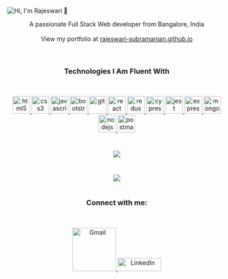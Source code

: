![Hi, I'm Rajeswari 👋](https://github.com/rajeswari-subramanian/rajeswari-subramanian/blob/main/Untitled-3.gif)
<!--<h1 align="center">Hi <img src="https://media.giphy.com/media/hvRJCLFzcasrR4ia7z/giphy.gif" width="25px">, I'm Rajeswari Subramanian</h1>-->
<div align="center">A passionate Full Stack Web developer from Bangalore, India</div><br />
<div align="center">View my portfolio at <a href="https://rajeswari-subramanian.github.io/">rajeswari-subramanian.github.io</a></div><br />
<h1></h1>
<h3 align="center">Technologies I Am Fluent With</h3><br />
<p align="center">
  <a href="https://www.w3.org/html/" target="_blank"><img src="https://devicons.github.io/devicon/devicon.git/icons/html5/html5-original-wordmark.svg" alt="html5" width="40" height="40"/> </a>
<a href="https://www.w3schools.com/css/" target="_blank"><img src="https://devicons.github.io/devicon/devicon.git/icons/css3/css3-original-wordmark.svg" alt="css3" width="40" height="40"/> </a>
  <a href="https://developer.mozilla.org/en-US/docs/Web/JavaScript" target="_blank"> <img src="https://devicons.github.io/devicon/devicon.git/icons/javascript/javascript-original.svg" alt="javascript" width="40" height="40"/> </a> 
  <a href="https://getbootstrap.com" target="_blank"><img src="https://devicons.github.io/devicon/devicon.git/icons/bootstrap/bootstrap-plain.svg" alt="bootstrap" width="40" height="40"/> </a>
<a href="https://git-scm.com/" target="_blank"> <img src="https://www.vectorlogo.zone/logos/git-scm/git-scm-icon.svg" alt="git" width="40" height="40"/> </a> 
<a href="https://reactjs.org/" target="_blank"> <img src="https://devicons.github.io/devicon/devicon.git/icons/react/react-original-wordmark.svg" alt="react" width="40" height="40"/> </a>
  <a href="https://redux.js.org" target="_blank"> <img src="https://devicons.github.io/devicon/devicon.git/icons/redux/redux-original.svg" alt="redux" width="40" height="40"/> </a>
  <a href="https://www.cypress.io" target="_blank"> <img src="https://raw.githubusercontent.com/simple-icons/simple-icons/6e46ec1fc23b60c8fd0d2f2ff46db82e16dbd75f/icons/cypress.svg" alt="cypress" width="40" height="40"/> 
     <a href="https://jestjs.io" target="_blank"> <img src="https://www.vectorlogo.zone/logos/jestjsio/jestjsio-icon.svg" alt="jest" width="40" height="40"/> </a>
     <a href="https://expressjs.com" target="_blank"> <img src="https://devicons.github.io/devicon/devicon.git/icons/express/express-original-wordmark.svg" alt="express" width="40" height="40"/> </a> 
    <a href="https://www.mongodb.com/" target="_blank"> <img src="https://devicons.github.io/devicon/devicon.git/icons/mongodb/mongodb-original-wordmark.svg" alt="mongodb" width="40" height="40"/> </a> <a href="https://nodejs.org" target="_blank"> <img src="https://devicons.github.io/devicon/devicon.git/icons/nodejs/nodejs-original-wordmark.svg" alt="nodejs" width="40" height="40"/>   
 </a> <a href="https://postman.com" target="_blank"> <img src="https://www.vectorlogo.zone/logos/getpostman/getpostman-icon.svg" alt="postman" width="40" height="40"/> </a> 
  </p>   
<h1></h1>
<p align="center"><img src="https://github-readme-stats.vercel.app/api/top-langs/?username=rajeswari-subramanian&layout=compact&title_color=d68c20&bg_color=000000&text_color=fed85b" /></p>
<h1></h1>
<p align="center"><img align="center" src="https://github-readme-stats.vercel.app/api?username=rajeswari-subramanian&show_icons=true&theme=great-gatsby" /></p>
<h1></h1>
<h3 align="center">Connect with me:</h3><br />
<p align="center">
    <a href="mailto:rajilechrame@gmail.com" mailto="rajilechrame@gmail.com" target="_blank">
    <img width="100px"   src="https://img.shields.io/badge/Gmail-%231877F2.svg?&style=flat-square&logo=gmail&logoColor=white&color=071A2C" alt="Gmail">
  </a> 
<a href="https://linkedin.com/in/rajeswari-subramanian-82094b6a" target="_blank"><img width="100px" height="30px"  src="https://img.shields.io/badge/LinkedIn-%230077B5.svg?&style=flat-square&logo=linkedin&logoColor=white&color=071A2C" alt="LinkedIn"></a>
</p>
